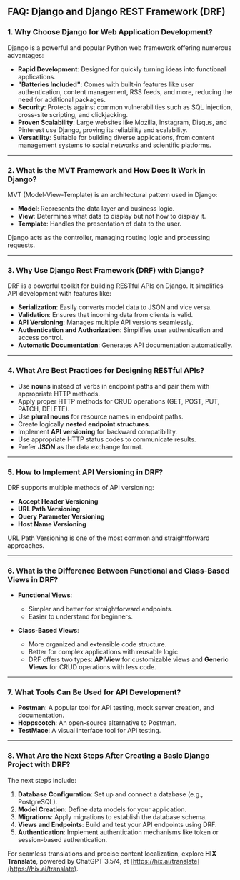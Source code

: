 ## FAQ: Django and Django REST Framework (DRF)

### 1. Why Choose Django for Web Application Development?

Django is a powerful and popular Python web framework offering numerous advantages:

- **Rapid Development**: Designed for quickly turning ideas into functional applications.  
- **"Batteries Included"**: Comes with built-in features like user authentication, content management, RSS feeds, and more, reducing the need for additional packages.  
- **Security**: Protects against common vulnerabilities such as SQL injection, cross-site scripting, and clickjacking.  
- **Proven Scalability**: Large websites like Mozilla, Instagram, Disqus, and Pinterest use Django, proving its reliability and scalability.  
- **Versatility**: Suitable for building diverse applications, from content management systems to social networks and scientific platforms.  

---

### 2. What is the MVT Framework and How Does It Work in Django?

MVT (Model-View-Template) is an architectural pattern used in Django:

- **Model**: Represents the data layer and business logic.  
- **View**: Determines what data to display but not how to display it.  
- **Template**: Handles the presentation of data to the user.  

Django acts as the controller, managing routing logic and processing requests.

---

### 3. Why Use Django Rest Framework (DRF) with Django?

DRF is a powerful toolkit for building RESTful APIs on Django. It simplifies API development with features like:

- **Serialization**: Easily converts model data to JSON and vice versa.  
- **Validation**: Ensures that incoming data from clients is valid.  
- **API Versioning**: Manages multiple API versions seamlessly.  
- **Authentication and Authorization**: Simplifies user authentication and access control.  
- **Automatic Documentation**: Generates API documentation automatically.  

---

### 4. What Are Best Practices for Designing RESTful APIs?

- Use **nouns** instead of verbs in endpoint paths and pair them with appropriate HTTP methods.  
- Apply proper HTTP methods for CRUD operations (GET, POST, PUT, PATCH, DELETE).  
- Use **plural nouns** for resource names in endpoint paths.  
- Create logically **nested endpoint structures**.  
- Implement **API versioning** for backward compatibility.  
- Use appropriate HTTP status codes to communicate results.  
- Prefer **JSON** as the data exchange format.  

---

### 5. How to Implement API Versioning in DRF?

DRF supports multiple methods of API versioning:

- **Accept Header Versioning**  
- **URL Path Versioning**  
- **Query Parameter Versioning**  
- **Host Name Versioning**  

URL Path Versioning is one of the most common and straightforward approaches.

---

### 6. What is the Difference Between Functional and Class-Based Views in DRF?

- **Functional Views**:  
  - Simpler and better for straightforward endpoints.  
  - Easier to understand for beginners.  

- **Class-Based Views**:  
  - More organized and extensible code structure.  
  - Better for complex applications with reusable logic.  
  - DRF offers two types: **APIView** for customizable views and **Generic Views** for CRUD operations with less code.

---

### 7. What Tools Can Be Used for API Development?

- **Postman**: A popular tool for API testing, mock server creation, and documentation.  
- **Hoppscotch**: An open-source alternative to Postman.  
- **TestMace**: A visual interface tool for API testing.  

---

### 8. What Are the Next Steps After Creating a Basic Django Project with DRF?

The next steps include:  

1. **Database Configuration**: Set up and connect a database (e.g., PostgreSQL).  
2. **Model Creation**: Define data models for your application.  
3. **Migrations**: Apply migrations to establish the database schema.  
4. **Views and Endpoints**: Build and test your API endpoints using DRF.  
5. **Authentication**: Implement authentication mechanisms like token or session-based authentication.  

For seamless translations and precise content localization, explore **HIX Translate**, powered by ChatGPT 3.5/4, at [https://hix.ai/translate](https://hix.ai/translate).